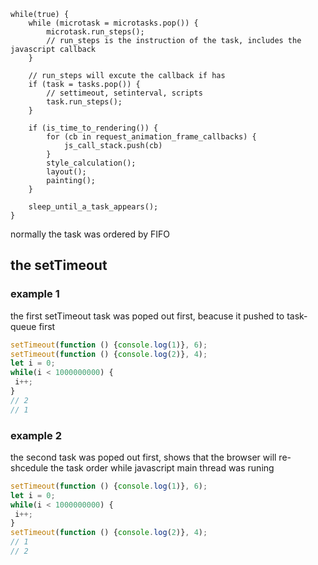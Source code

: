 ```
while(true) {
	while (microtask = microtasks.pop()) {
		microtask.run_steps();
		// run_steps is the instruction of the task, includes the javascript callback
	}

	// run_steps will excute the callback if has
	if (task = tasks.pop()) {
		// settimeout, setinterval, scripts
		task.run_steps();
	}

	if (is_time_to_rendering()) {
		for (cb in request_animation_frame_callbacks) {
			js_call_stack.push(cb)
		}
		style_calculation();
		layout();
		painting();
	}

	sleep_until_a_task_appears();
}

```

normally the task was ordered by FIFO

## the setTimeout
### example 1
the first setTimeout task was poped out first, beacuse it pushed to task-queue first
```javascript
setTimeout(function () {console.log(1)}, 6);
setTimeout(function () {console.log(2)}, 4);
let i = 0;
while(i < 1000000000) {
 i++;
}
// 2
// 1
```
### example 2
the second task was poped out first, shows that the browser will re-shcedule the task order while javascript main thread was runing
```javascript
setTimeout(function () {console.log(1)}, 6);
let i = 0;
while(i < 1000000000) {
 i++;
}
setTimeout(function () {console.log(2)}, 4);
// 1
// 2
```
 
